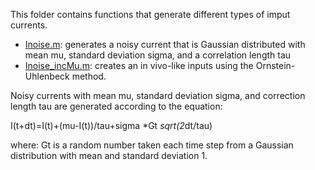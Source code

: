 This folder contains functions that generate different types of imput currents.

- [Inoise.m](Inoise.m): generates a noisy current that is Gaussian distributed with mean mu, standard deviation sigma, and a correlation length tau
- [Inoise_incMu.m](Inoise_incMu.m): creates an in vivo-like inputs using the Ornstein-Uhlenbeck method.

Noisy currents with mean mu, standard deviation sigma, and correction length tau are generated according to the equation:

 I(t+dt)=I(t)+(mu-I(t))/tau+sigma *Gt *sqrt(2*dt/tau)
 
where: Gt is a random number taken each time step from a Gaussian distribution with mean and standard deviation 1.
